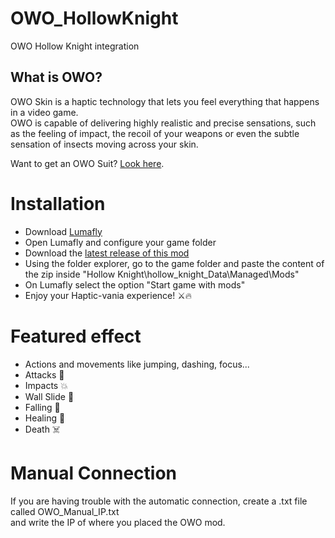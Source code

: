 # OWO_HollowKnight
OWO Hollow Knight integration  

## What is OWO?
OWO Skin is a haptic technology that lets you feel everything that happens in a video game.  
OWO is capable of delivering highly realistic and precise sensations, such as the feeling of impact, the recoil of your weapons or even the subtle sensation of insects moving across your skin.

Want to get an OWO Suit? [Look here](https://owogame.com/shop/).

# Installation
- Download [Lumafly](https://themulhima.github.io/Lumafly/)
- Open Lumafly and configure your game folder
- Download the [latest release of this mod](https://github.com/OWODevelopers/OWO_HollowKnight/releases/latest)
- Using the folder explorer, go to the game folder and paste the content of the zip inside "Hollow Knight\hollow_knight_Data\Managed\Mods"
- On Lumafly select the option "Start game with mods"
- Enjoy your Haptic-vania experience! ⚔🔥

# Featured effect
- Actions and movements like jumping, dashing, focus...
- Attacks 🐝
- Impacts 💥
- Wall Slide 🧱
- Falling 🍃
- Healing 💊
- Death ☠️
 
# Manual Connection
If you are having trouble with the automatic connection, create a .txt file called OWO_Manual_IP.txt  
and write the IP of where you placed the OWO mod.
